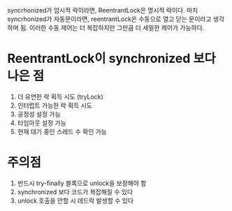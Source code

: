 syncrhonized가 암시적 락이라면, ReentrantLock은 명시적 락이다.
마치 syncrhonized가 자동문이라면, reentrantLock은 수동으로 열고 닫는 문이라고 생각하며 됨.
이러한 수동 제어는 더 복잡하지만 그만큼 더 세밀한 제어가 가능하다.

# ReentrantLock이 synchronized 보다 나은 점
1. 더 유연한 락 획득 시도 (tryLock)
2. 인터럽트 가능한 락 획득 시도
3. 공정성 설정 가능
4. 타임아웃 설정 가능
5. 현재 대기 중인 스레드 수 확인 가능

# 주의점
1. 반드시 try-finally 블록으로 unlock을 보장해야 함
2. synchronized 보다 코드가 복잡해질 수 있다
3. unlock 호출을 안할 시 데드락 발생할 수 있다